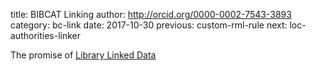 title: BIBCAT Linking
author: http://orcid.org/0000-0002-7543-3893
category: bc-link
date: 2017-10-30
previous: custom-rml-rule
next: loc-authorities-linker

The promise of [Library Linked Data][LLD]

[LLD]: https://www.ld4l.org/

